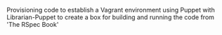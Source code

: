 Provisioning code to establish a Vagrant environment using Puppet with
Librarian-Puppet to create a box for building and running the code from
'The RSpec Book'
